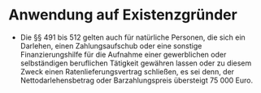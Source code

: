# Anwendung auf Existenzgründer

- Die §§ 491 bis 512 gelten auch für natürliche Personen, die sich ein Darlehen, einen Zahlungsaufschub oder eine sonstige Finanzierungshilfe für die Aufnahme einer gewerblichen oder selbständigen beruflichen Tätigkeit gewähren lassen oder zu diesem Zweck einen Ratenlieferungsvertrag schließen, es sei denn, der Nettodarlehensbetrag oder Barzahlungspreis übersteigt 75 000 Euro.

